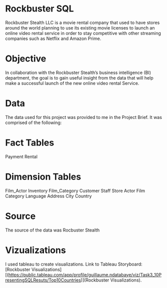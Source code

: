 # Rockbuster SQL
Rockbuster Stealth LLC is a movie rental company that used to have stores around the world planning to use its existing movie licenses to launch an online video rental service in order to stay competitive with other streaming companies such as Netflix and Amazon Prime.
# Objective
In collaboration with the Rockbuster Stealth’s business intelligence (BI) department, the goal is to gain useful insight from the data that will help make a successful launch of the new online video rental Service.
# Data
The data used for this project was provided to me in the Project Brief. It was comprised of the following:
# Fact Tables
Payment
Rental
# Dimension Tables
Film_Actor
Inventory
Film_Category
Customer
Staff
Store
Actor
Film
Category
Language
Address
City
Country
# Source
The source of the data was Rocbuster Stealth
# Vizualizations
I used tableau to create visualizations. Link to Tableau Storyboard:[Rockbuster Visualizations][(https://public.tableau.com/app/profile/guillaume.ndatabaye/viz/Task3_10PresentingSQLResuts/Top10Countries)](Rockbuster Visualizations).
